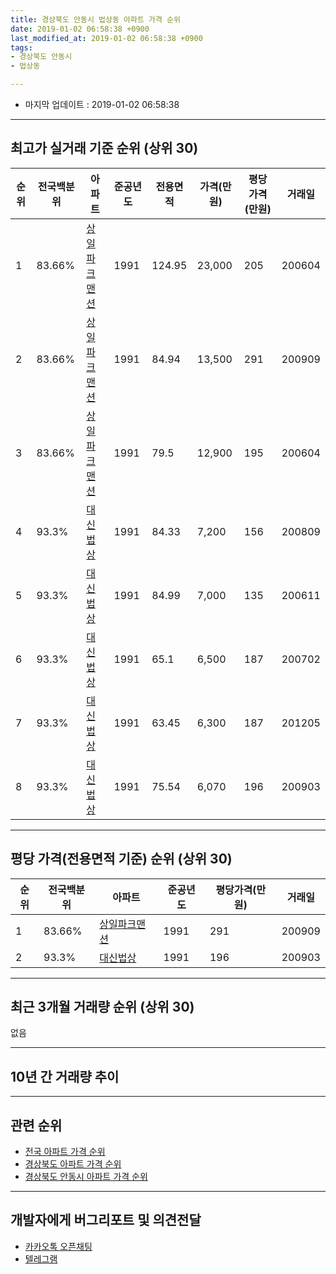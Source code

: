 ```yaml
---
title: 경상북도 안동시 법상동 아파트 가격 순위
date: 2019-01-02 06:58:38 +0900
last_modified_at: 2019-01-02 06:58:38 +0900
tags:
- 경상북도 안동시
- 법상동

---
```


* 마지막 업데이트 : 2019-01-02 06:58:38

---

## 최고가 실거래 기준 순위 (상위 30)


|순위|전국백분위|아파트|준공년도|전용면적|가격(만원)|평당가격(만원)|거래일|
|---|---|---|---|---|---|---|---|
|1|83.66%|[상일파크맨션](https://search.naver.com/search.naver?query=%EA%B2%BD%EC%83%81%EB%B6%81%EB%8F%84+%EC%95%88%EB%8F%99%EC%8B%9C+%EB%B2%95%EC%83%81%EB%8F%99+%EC%83%81%EC%9D%BC%ED%8C%8C%ED%81%AC%EB%A7%A8%EC%85%98)|1991|124.95|23,000|205|200604|
|2|83.66%|[상일파크맨션](https://search.naver.com/search.naver?query=%EA%B2%BD%EC%83%81%EB%B6%81%EB%8F%84+%EC%95%88%EB%8F%99%EC%8B%9C+%EB%B2%95%EC%83%81%EB%8F%99+%EC%83%81%EC%9D%BC%ED%8C%8C%ED%81%AC%EB%A7%A8%EC%85%98)|1991|84.94|13,500|291|200909|
|3|83.66%|[상일파크맨션](https://search.naver.com/search.naver?query=%EA%B2%BD%EC%83%81%EB%B6%81%EB%8F%84+%EC%95%88%EB%8F%99%EC%8B%9C+%EB%B2%95%EC%83%81%EB%8F%99+%EC%83%81%EC%9D%BC%ED%8C%8C%ED%81%AC%EB%A7%A8%EC%85%98)|1991|79.5|12,900|195|200604|
|4|93.3%|[대신법상](https://search.naver.com/search.naver?query=%EA%B2%BD%EC%83%81%EB%B6%81%EB%8F%84+%EC%95%88%EB%8F%99%EC%8B%9C+%EB%B2%95%EC%83%81%EB%8F%99+%EB%8C%80%EC%8B%A0%EB%B2%95%EC%83%81)|1991|84.33|7,200|156|200809|
|5|93.3%|[대신법상](https://search.naver.com/search.naver?query=%EA%B2%BD%EC%83%81%EB%B6%81%EB%8F%84+%EC%95%88%EB%8F%99%EC%8B%9C+%EB%B2%95%EC%83%81%EB%8F%99+%EB%8C%80%EC%8B%A0%EB%B2%95%EC%83%81)|1991|84.99|7,000|135|200611|
|6|93.3%|[대신법상](https://search.naver.com/search.naver?query=%EA%B2%BD%EC%83%81%EB%B6%81%EB%8F%84+%EC%95%88%EB%8F%99%EC%8B%9C+%EB%B2%95%EC%83%81%EB%8F%99+%EB%8C%80%EC%8B%A0%EB%B2%95%EC%83%81)|1991|65.1|6,500|187|200702|
|7|93.3%|[대신법상](https://search.naver.com/search.naver?query=%EA%B2%BD%EC%83%81%EB%B6%81%EB%8F%84+%EC%95%88%EB%8F%99%EC%8B%9C+%EB%B2%95%EC%83%81%EB%8F%99+%EB%8C%80%EC%8B%A0%EB%B2%95%EC%83%81)|1991|63.45|6,300|187|201205|
|8|93.3%|[대신법상](https://search.naver.com/search.naver?query=%EA%B2%BD%EC%83%81%EB%B6%81%EB%8F%84+%EC%95%88%EB%8F%99%EC%8B%9C+%EB%B2%95%EC%83%81%EB%8F%99+%EB%8C%80%EC%8B%A0%EB%B2%95%EC%83%81)|1991|75.54|6,070|196|200903|


---

## 평당 가격(전용면적 기준) 순위 (상위 30)


|순위|전국백분위|아파트|준공년도|평당가격(만원)|거래일|
|---|---|---|---|---|---|
|1|83.66%|[상일파크맨션](https://search.naver.com/search.naver?query=%EA%B2%BD%EC%83%81%EB%B6%81%EB%8F%84+%EC%95%88%EB%8F%99%EC%8B%9C+%EB%B2%95%EC%83%81%EB%8F%99+%EC%83%81%EC%9D%BC%ED%8C%8C%ED%81%AC%EB%A7%A8%EC%85%98)|1991|291|200909|
|2|93.3%|[대신법상](https://search.naver.com/search.naver?query=%EA%B2%BD%EC%83%81%EB%B6%81%EB%8F%84+%EC%95%88%EB%8F%99%EC%8B%9C+%EB%B2%95%EC%83%81%EB%8F%99+%EB%8C%80%EC%8B%A0%EB%B2%95%EC%83%81)|1991|196|200903|


---

## 최근 3개월 거래량 순위 (상위 30)

없음

---

## 10년 간 거래량 추이


<div style="width:100%;">
    <canvas id="deal_progress" height="250"></canvas>
</div>

<script>
new Chart(document.getElementById("deal_progress"), {
    type: 'line',
    data: {
        labels: ['200901','200902','200903','200904','200905','200906','200907','200908','200909','200910','200911','200912','201001','201002','201003','201004','201005','201006','201007','201008','201009','201010','201011','201012','201101','201102','201103','201104','201105','201106','201107','201108','201109','201110','201111','201112','201201','201202','201203','201204','201205','201206','201207','201208','201209','201210','201211','201212','201301','201302','201303','201304','201305','201306','201307','201308','201309','201310','201311','201312','201401','201402','201403','201404','201405','201406','201407','201408','201409','201410','201411','201412','201501','201502','201503','201504','201505','201506','201507','201508','201509','201510','201511','201512','201601','201602','201603','201604','201605','201606','201607','201608','201609','201610','201611','201612','201701','201702','201703','201704','201705','201706','201707','201708','201709','201710','201711','201712','201801','201802','201803','201804','201805','201806','201807','201808','201809','201810','201811','201812','201901'],
        datasets: [{
            label: '실거래 수',
            pointRadius: 1,
            data: [0, 0, 1, 0, 0, 0, 1, 1, 2, 0, 0, 0, 0, 0, 0, 4, 0, 0, 1, 0, 0, 0, 0, 1, 0, 2, 0, 2, 0, 1, 0, 1, 0, 3, 3, 0, 0, 3, 0, 0, 1, 0, 0, 0, 0, 0, 0, 0, 0, 1, 1, 0, 1, 0, 0, 0, 0, 0, 1, 0, 0, 3, 1, 0, 1, 0, 0, 0, 0, 2, 1, 0, 0, 1, 1, 0, 1, 1, 0, 0, 0, 0, 0, 0, 1, 0, 1, 0, 0, 1, 2, 0, 1, 0, 0, 1, 0, 1, 0, 1, 0, 0, 1, 0, 0, 0, 1, 1, 0, 0, 0, 0, 0, 0, 0, 0, 0, 0, 0, 0, 0],
            borderColor: "rgba(255, 201, 14, 1)",
            backgroundColor: "rgba(255, 201, 14, 0.5)",
            fill: true,
        }]
    },
    options: {
        responsive: true,
        title: {
            display: true,
            text: '10년간 거래량 추이'
        },
        tooltips: {
            mode: 'index',
            intersect: false,
        },
        hover: {
            mode: 'nearest',
            intersect: true
        },
        scales: {
            xAxes: [{
                display: true,
                scaleLabel: {
                    display: true,
                    labelString: '년/월'
                }
            }],
            yAxes: [{
                display: true,
                ticks: {
                    suggestedMin: 0,
                },
                scaleLabel: {
                    display: true,
                    labelString: '실거래 수'
                }
            }]
        }
    }
});

</script>


---

## 관련 순위

- [전국 아파트 가격 순위](https://inasie.github.io/apt-ranking/전국)
- [경상북도 아파트 가격 순위](https://inasie.github.io/apt-ranking/경상북도)
- [경상북도 안동시 아파트 가격 순위](https://inasie.github.io/apt-ranking/경상북도-안동시)


---

## 개발자에게 버그리포트 및 의견전달

- [카카오톡 오픈채팅](https://open.kakao.com/o/gLJUAP4)
- [텔레그램](https://t.me/inasie)

